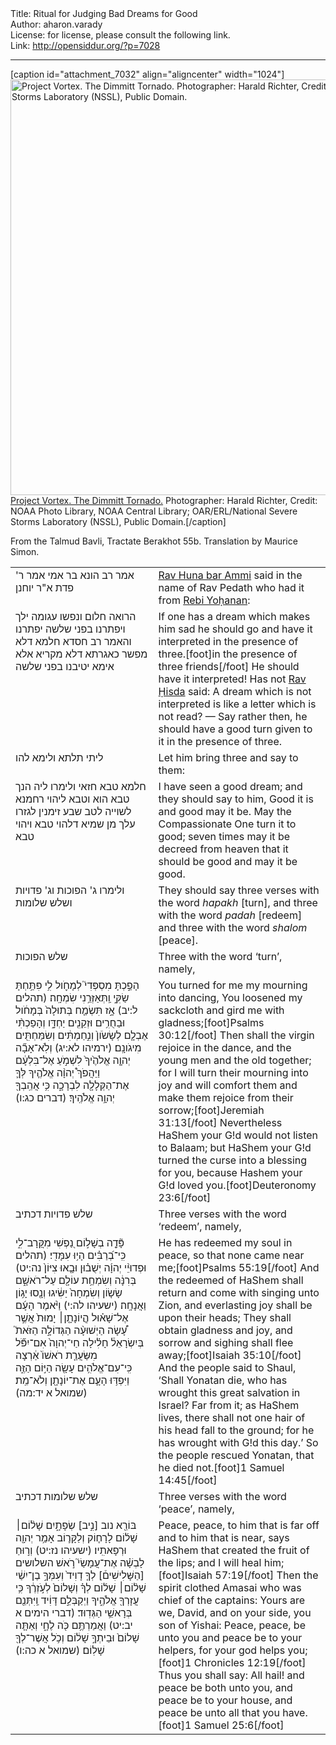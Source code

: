 <html>
<head></head>
<body>
Title: Ritual for Judging Bad Dreams for Good<br />
Author: aharon.varady<br />
License: for license, please consult the following link.<br />
Link: <a href="http://opensiddur.org/?p=7028">http://opensiddur.org/?p=7028</a>
<p />
<hr />

[caption id="attachment_7032" align="aligncenter" width="1024"]<a href="https://opensiddur.org/wp-content/uploads/2013/05/1024px-Dimmitt_Tornado2_-_NOAA.jpg"><img src="https://opensiddur.org/wp-content/uploads/2013/05/1024px-Dimmitt_Tornado2_-_NOAA.jpg" alt="Project Vortex. The Dimmitt Tornado. Photographer: Harald Richter, Credit: NOAA Photo Library, NOAA Central Library; OAR/ERL/National Severe Storms Laboratory (NSSL), Public Domain." width="1024" height="665" class="size-full wp-image-7032" /></a> <a href="http://commons.wikimedia.org/wiki/File:Dimmitt_Tornado2_-_NOAA.jpg">Project Vortex. The Dimmitt Tornado.</a> Photographer: Harald Richter, Credit: NOAA Photo Library, NOAA Central Library; OAR/ERL/National Severe Storms Laboratory (NSSL), Public Domain.[/caption]


From the Talmud Bavli, Tractate Berakhot 55b. Translation by Maurice Simon.

<table style="margin-left: auto;margin-right: auto;">
<tbody>
<tr>
<td style="vertical-align:top;" width="44%">
<div class="liturgy"><span  lang="he">
אמר רב הונא בר אמי אמר ר' פדת א"ר יוחנן
</span></div></td>
 
<td style="vertical-align:top;" width="53%"><div class="english">
<a href="http://en.wikipedia.org/wiki/Rav_Huna">Rav Huna bar Ammi</a> said in the name of Rav Pedath who had it from <a href="http://en.wikipedia.org/wiki/Johanan_bar_Nappaha">Rebi Yoḥanan</a>:
</td></tr>   <tr>
<td style="vertical-align:top;" width="44%">
<div class="liturgy"><span  lang="he">
הרואה חלום ונפשו עגומה ילך ויפתרנו בפני שלשה יפתרנו
והאמר רב חסדא חלמא דלא מפשר כאגרתא דלא מקריא
 אלא אימא יטיבנו בפני שלשה
</span></div></td>
 
<td style="vertical-align:top;" width="53%"><div class="english">
If one has a dream which makes him sad he should go and have it interpreted in the presence of three.[foot]in the presence of three friends[/foot] He should have it interpreted!
Has not <a href="http://en.wikipedia.org/wiki/Rav_Chisda">Rav Ḥisda</a> said: A dream which is not interpreted is like a letter which is not read?
 — Say rather then, he should have a good turn given to it in the presence of three.
</td></tr>   <tr>
<td style="vertical-align:top;" width="44%">
<div class="liturgy"><span  lang="he">
 ליתי תלתא ולימא להו  
</span></div></td>
 
<td style="vertical-align:top;" width="53%"><div class="english">
Let him bring three and say to them:
</td></tr>   <tr>
<td style="vertical-align:top;" width="44%">
<div class="liturgy"><span  lang="he">
חלמא טבא חזאי ולימרו ליה הנך טבא הוא וטבא ליהוי 
רחמנא לשוייה לטב שבע זימנין לגזרו עלך מן שמיא דלהוי טבא ויהוי טבא
</span></div></td>
 
<td style="vertical-align:top;" width="53%"><div class="english">
I have seen a good dream; and they should say to him, Good it is and good may it be.
May the Compassionate One turn it to good; seven times may it be decreed from heaven that it should be good and may it be good.
</td></tr>   <tr>
<td style="vertical-align:top;" width="44%">
<div class="liturgy"><span  lang="he">
ולימרו ג' הפוכות
 וג' פדויות
ושלש שלומות
</span></div></td>
 
<td style="vertical-align:top;" width="53%"><div class="english">
They should say three verses with the word <em>hapakh</em> [turn],
and three with the word <em>padah</em> [redeem]
and three with the word <em>shalom</em> [peace].
</td></tr>   <tr>
<td style="vertical-align:top;" width="44%">
<div class="liturgy"><span  lang="he">
 שלש הפוכות
</span></div></td>
 
<td style="vertical-align:top;" width="53%"><div class="english">
Three with the word ‘turn’, namely,
</td></tr>   <tr>
<td style="vertical-align:top;" width="44%">
<div class="liturgy"><span  lang="he">
‏הָפַ֣כְתָּ מִסְפְּדִי֮ לְמָחֹ֪ול לִ֥י פִּתַּ֥חְתָּ שַׂקִּ֑י וַֽתְּאַזְּרֵ֥נִי שִׂמְחָֽה׃ <span class="citation">(תהלים ל:יב)</span>
אָ֣ז תִּשְׂמַ֤ח בְּתוּלָה֙ בְּמָחֹ֔ול וּבַחֻרִ֥ים וּזְקֵנִ֖ים יַחְדָּ֑ו וְהָפַכְתִּ֨י אֶבְלָ֤ם לְשָׂשֹׂון֙ וְנִ֣חַמְתִּ֔ים וְשִׂמַּחְתִּ֖ים מִיגֹונָֽם׃ <span class="citation">(ירמיהו לא:יג)</span>‏
‏וְלֹֽא־אָבָ֞ה יְהוָ֤ה אֱלֹהֶ֙יךָ֙ לִשְׁמֹ֣עַ אֶל־בִּלְעָ֔ם וַיַּהֲפֹךְ֩ יְהוָ֨ה אֱלֹהֶ֧יךָ לְּךָ֛ אֶת־הַקְּלָלָ֖ה לִבְרָכָ֑ה כִּ֥י אֲהֵֽבְךָ֖ יְהוָ֥ה אֱלֹהֶֽיךָ׃ <span class="citation">(דברים כג:ו)</span>
</span></div></td>
 
<td style="vertical-align:top;" width="53%"><div class="english">
You turned for me my mourning into dancing, You loosened my sackcloth and gird me with gladness;[foot]Psalms 30:12[/foot]
Then shall the virgin rejoice in the dance, and the young men and the old together; for I will turn their mourning into joy and will comfort them and make them rejoice from their sorrow;[foot]Jeremiah 31:13[/foot]
Nevertheless HaShem your G!d would not listen to Balaam; but HaShem your G!d turned the curse into a blessing for you, because Hashem your G!d loved you.[foot]Deuteronomy 23:6[/foot]
</td></tr>   <tr>
<td style="vertical-align:top;" width="44%">
<div class="liturgy"><span  lang="he">
שלש פדויות דכתיב
</span></div></td>
 
<td style="vertical-align:top;" width="53%"><div class="english">
Three verses with the word ‘redeem’, namely,
</td></tr>   <tr>
<td style="vertical-align:top;" width="44%">
<div class="liturgy"><span  lang="he">
‏ פָּ֘דָ֤ה בְשָׁל֣וֹם נַ֭פְשִׁי מִקֲּרָב־לִ֑י כִּֽי־בְ֝רַבִּ֗ים הָי֥וּ עִמָּדִֽי׃ <span class="citation">(תהלים נה:יט)</span>‏
‎‎‏וּפְדוּיֵ֨י יְהוָ֜ה יְשֻׁב֗וּן וּבָ֤אוּ צִיּוֹן֙ בְּרִנָּ֔ה וְשִׂמְחַ֥ת עוֹלָ֖ם עַל־רֹאשָׁ֑ם שָׂשׂ֤וֹן וְשִׂמְחָה֙ יַשִּׂ֔יגוּ וְנָ֖סוּ יָג֥וֹן וַאֲנָחָֽה׃ <span class="citation">(ישעיהו לה:י)</span>‏
‏וַיֹּ֨אמֶר הָעָ֜ם אֶל־שָׁא֗וּל הֲ&#x200d;ֽיוֹנָתָ֤ן׀ יָמוּת֙ אֲשֶׁ֣ר עָ֠שָׂה הַיְשׁוּעָ֨ה הַגְּדוֹלָ֣ה הַזֹּאת֮ בְּיִשְׂרָאֵל֒ חָלִ֗ילָה חַי־יְהוָה֙ אִם־יִפֹּ֞ל מִשַּׂעֲרַ֤ת רֹאשׁוֹ֙ אַ֔רְצָה כִּֽי־עִם־אֱלֹהִ֥ים עָשָׂ֖ה הַיּ֣וֹם הַזֶּ֑ה וַיִּפְדּ֥וּ הָעָ֛ם אֶת־יוֹנָתָ֖ן  וְלֹא־מֵֽת׃ <span class="citation">(‏שמואל א יד:מה)</span>
</span></div></td> 
 
<td style="vertical-align:top;" width="53%"><div class="english">
He has redeemed my soul in peace, so that none came near me;[foot]Psalms 55:19[/foot]
And the redeemed of HaShem shall return and come with singing unto Zion, and everlasting joy shall be upon their heads; They shall obtain gladness and joy, and sorrow and sighing shall flee away;[foot]Isaiah 35:10[/foot]
And the people said to Shaul, ‘Shall Yonatan die, who has wrought this great salvation in Israel? Far from it; as HaShem lives, there shall not one hair of his head fall to the ground; for he has wrought with G!d this day.’ So the people rescued Yonatan, that he died not.[foot]1 Samuel 14:45[/foot]
</td></tr>   <tr>
<td style="vertical-align:top;" width="44%">
<div class="liturgy"><span  lang="he">
שלש שלומות דכתיב
</span></div></td>
 
<td style="vertical-align:top;" width="53%"><div class="english">
Three verses with the word ‘peace’, namely,
</td></tr>   <tr>
<td style="vertical-align:top;" width="44%">
<div class="liturgy"><span  lang="he">
‏בּוֹרֵ֖א נוב [נִ֣יב] שְׂפָתָ֑יִם שָׁל֨וֹם׀ שָׁל֜וֹם לָרָח֧וֹק וְלַקָּר֛וֹב אָמַ֥ר יְהוָ֖ה וּרְפָאתִֽיו׃ <span class="citation">(ישעיהו נז:יט‏)</span>
‏וְר֣וּחַ לָבְשָׁ֗ה אֶת־עֲמָשַׂי֮ רֹ֣אשׁ השלושים [הַשָּׁלִישִׁים֒] לְךָ֤ דָוִיד֙ וְעִמְּךָ֣ בֶן־יִשַׁ֔י שָׁל֨וֹם׀ שָׁל֜וֹם לְךָ֗ וְשָׁלוֹם֙ לְעֹ֣זְרֶ֔ךָ כִּ֥י עֲזָרְךָ֖ אֱלֹהֶ֑יךָ וַיְקַבְּלֵ֣ם דָּוִ֔יד וַֽיִּתְּנֵ֖ם בְּרָאשֵׁ֥י הַגְּדֽוּד׃ <span class="citation">(דברי הימים א יב:יט)</span>
‏וַאֲמַרְתֶּ֥ם כֹּ֖ה לֶחָ֑י וְאַתָּ֤ה שָׁלוֹם֙ וּבֵיתְךָ֣ שָׁל֔וֹם וְכֹ֥ל אֲשֶׁר־לְךָ֖ שָׁלֽוֹם׃ <span class="citation">(שמואל א כה:ו‏)</span>
</span></div></td>
 
<td style="vertical-align:top;" width="53%"><div class="english">
Peace, peace, to him that is far off and to him that is near, says HaShem that created the fruit of the lips; and I will heal him;[foot]Isaiah 57:19[/foot]
Then the spirit clothed Amasai who was chief of the captains: Yours are we, David, and on your side, you son of Yishai: Peace, peace, be unto you and peace be to your helpers, for your god helps you;[foot]1 Chronicles 12:19[/foot]
Thus you shall say: All hail! and peace be both unto you, and peace be to your house, and peace be unto all that you have.[foot]1 Samuel 25:6[/foot]
</td></tr>
</tbody></table>
</body>
</html>